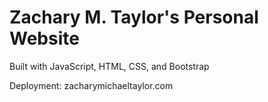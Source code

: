 # Zachary M. Taylor's Personal Website

Built with JavaScript, HTML, CSS, and Bootstrap

Deployment: zacharymichaeltaylor.com
